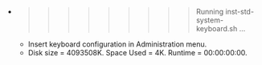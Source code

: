 * >>>>>>>>> Running inst-std-system-keyboard.sh ...
  * Insert keyboard configuration in Administration menu.
  * Disk size = 4093508K. Space Used = 4K. Runtime = 00:00:00:00.

